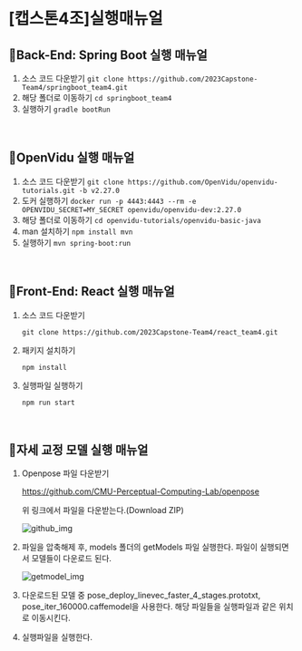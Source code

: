 # [캡스톤4조]실행매뉴얼

## 📖Back-End: Spring Boot 실행 매뉴얼

1. 소스 코드 다운받기
`git clone https://github.com/2023Capstone-Team4/springboot_team4.git`
2. 해당 폴더로 이동하기
`cd springboot_team4`
3. 실행하기
`gradle bootRun`

</br>

## 📖OpenVidu 실행 매뉴얼

1. 소스 코드 다운받기
`git clone https://github.com/OpenVidu/openvidu-tutorials.git -b v2.27.0`
2. 도커 실행하기
`docker run -p 4443:4443 --rm -e OPENVIDU_SECRET=MY_SECRET openvidu/openvidu-dev:2.27.0`
3. 해당 폴더로 이동하기
`cd openvidu-tutorials/openvidu-basic-java`
4. man 설치하기
`npm install mvn`
5. 실행하기
`mvn spring-boot:run`

</br>

## 📖Front-End: React 실행 매뉴얼

1. 소스 코드 다운받기
    
    `git clone https://github.com/2023Capstone-Team4/react_team4.git`
    
2. 패키지 설치하기
    
    `npm install`
    
3. 실행파일 실행하기
    
    `npm run start`
    
</br>

## 📖자세 교정 모델 실행 매뉴얼

1. Openpose 파일 다운받기
    
    https://github.com/CMU-Perceptual-Computing-Lab/openpose
    
    위 링크에서 파일을 다운받는다.(Download ZIP)
    
    ![github_img](https://github.com/2023Capstone-Team4/.github/assets/74875490/188d83e9-3b3a-47a0-b722-f5c4157544c0)
    
2. 파일을 압축해제 후, models 폴더의 getModels 파일 실행한다. 파일이 실행되면서 모델들이 다운로드 된다.
    
    ![getmodel_img](https://github.com/2023Capstone-Team4/.github/assets/74875490/936ca6f4-ed83-47c2-9ebc-647622931700)
    
3. 다운로드된 모델 중 pose_deploy_linevec_faster_4_stages.prototxt, pose_iter_160000.caffemodel을 사용한다. 해당 파일들을 실행파일과 같은 위치로 이동시킨다.
4. 실행파일을 실행한다.
